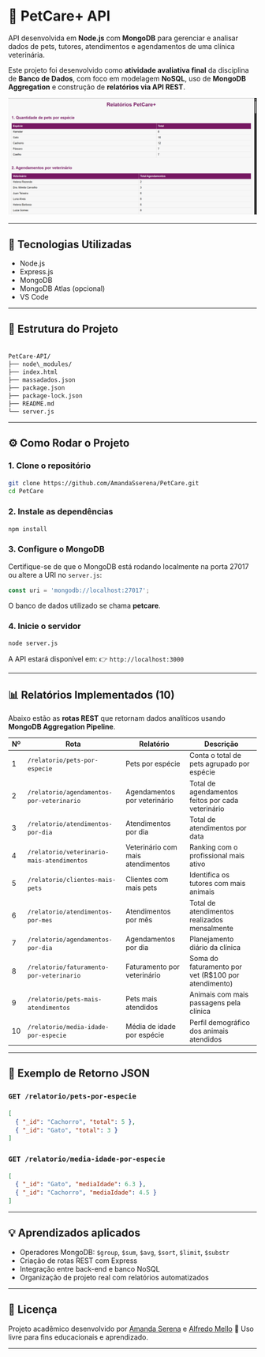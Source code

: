 # 🐾 PetCare+ API

API desenvolvida em **Node.js** com **MongoDB** para gerenciar e analisar dados de pets, tutores, atendimentos e agendamentos de uma clínica veterinária.

Este projeto foi desenvolvido como **atividade avaliativa final** da disciplina de **Banco de Dados**, com foco em modelagem **NoSQL**, uso de **MongoDB Aggregation** e construção de **relatórios via API REST**.

![Print da aplicação](https://github.com/AmandaSserena/PetCare/raw/main/Print.png)

---

## 🚀 Tecnologias Utilizadas

- Node.js  
- Express.js  
- MongoDB  
- MongoDB Atlas (opcional)  
- VS Code

---

## 📁 Estrutura do Projeto

```

PetCare-API/
├── node\_modules/
├── index.html
├── massadados.json
├── package.json
├── package-lock.json
├── README.md
└── server.js

````

---

## ⚙️ Como Rodar o Projeto

### 1. Clone o repositório

```bash
git clone https://github.com/AmandaSserena/PetCare.git
cd PetCare
````

### 2. Instale as dependências

```bash
npm install
```

### 3. Configure o MongoDB

Certifique-se de que o MongoDB está rodando localmente na porta 27017 ou altere a URI no `server.js`:

```js
const uri = 'mongodb://localhost:27017';
```

O banco de dados utilizado se chama **petcare**.

### 4. Inicie o servidor

```bash
node server.js
```

A API estará disponível em:
👉 `http://localhost:3000`

---

## 📊 Relatórios Implementados (10)

Abaixo estão as **rotas REST** que retornam dados analíticos usando **MongoDB Aggregation Pipeline**.

| Nº | Rota                                       | Relatório                         | Descrição                                            |
| -- | ------------------------------------------ | --------------------------------- | ---------------------------------------------------- |
| 1  | `/relatorio/pets-por-especie`              | Pets por espécie                  | Conta o total de pets agrupado por espécie           |
| 2  | `/relatorio/agendamentos-por-veterinario`  | Agendamentos por veterinário      | Total de agendamentos feitos por cada veterinário    |
| 3  | `/relatorio/atendimentos-por-dia`          | Atendimentos por dia              | Total de atendimentos por data                       |
| 4  | `/relatorio/veterinario-mais-atendimentos` | Veterinário com mais atendimentos | Ranking com o profissional mais ativo                |
| 5  | `/relatorio/clientes-mais-pets`            | Clientes com mais pets            | Identifica os tutores com mais animais               |
| 6  | `/relatorio/atendimentos-por-mes`          | Atendimentos por mês              | Total de atendimentos realizados mensalmente         |
| 7  | `/relatorio/agendamentos-por-dia`          | Agendamentos por dia              | Planejamento diário da clínica                       |
| 8  | `/relatorio/faturamento-por-veterinario`   | Faturamento por veterinário       | Soma do faturamento por vet (R\$100 por atendimento) |
| 9  | `/relatorio/pets-mais-atendimentos`        | Pets mais atendidos               | Animais com mais passagens pela clínica              |
| 10 | `/relatorio/media-idade-por-especie`       | Média de idade por espécie        | Perfil demográfico dos animais atendidos             |

---

## 🧾 Exemplo de Retorno JSON

### `GET /relatorio/pets-por-especie`

```json
[
  { "_id": "Cachorro", "total": 5 },
  { "_id": "Gato", "total": 3 }
]
```

### `GET /relatorio/media-idade-por-especie`

```json
[
  { "_id": "Gato", "mediaIdade": 6.3 },
  { "_id": "Cachorro", "mediaIdade": 4.5 }
]
```

---

## 💡 Aprendizados aplicados

* Operadores MongoDB: `$group`, `$sum`, `$avg`, `$sort`, `$limit`, `$substr`
* Criação de rotas REST com Express
* Integração entre back-end e banco NoSQL
* Organização de projeto real com relatórios automatizados

---

## 📄 Licença

Projeto acadêmico desenvolvido por [Amanda Serena](https://github.com/AmandaSserena) e [Alfredo Mello](https://github.com/AlfredoMelloDev) 💜
Uso livre para fins educacionais e aprendizado.

---





